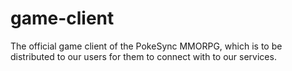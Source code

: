 # game-client

The official game client of the PokeSync MMORPG, which is to be distributed to our users for them to connect with to our services.